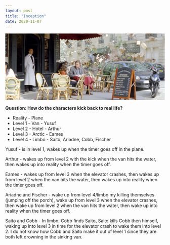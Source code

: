 ```yaml
---
layout: post
title: "Inception"
date: 2020-11-07
---
```


<p><img src="/static/img/inception.jpeg" width="650"/></p>

						
<p>
<b> Question: How do the characters kick back to real life? </b> 
</p>

<ul>
<li>Reality - Plane </li>
<li>Level 1 - Van - Yusuf </li>
<li>Level 2 - Hotel - Arthur </li>
<li>Level 3 - Arctic - Eames </li>
<li>Level 4 - Limbo - Saito, Ariadne, Cobb, Fischer </li>
</ul>

<p>Yusuf - is in level 1, wakes up when the timer goes off in the plane.</p>
<p>Arthur - wakes up from level 2 with the kick when the van hits the water, then wakes up into reality when the timer goes off. </p>
<p>Eames - wakes up from level 3 when the elevator crashes, then wakes up from level 2 when the van hits the water, then wakes up into reality when the timer goes off. </p>
<p>Ariadne and Fischer - wake up from level 4/limbo my killing themselves (jumping off the porch), wake up from level 3 when the elevator crashes, then wake up from level 2 when the van hits the water, then wake up into reality when the timer goes off.
<p>Saito and Cobb - In limbo, Cobb finds Saito, Saito kills Cobb then himself, waking up into level 3 in time for the elevator crash to wake them into level 2.  I do not know how Cobb and Saito make it out of level 1 since they are both left drowning in the sinking van.  
</p>

